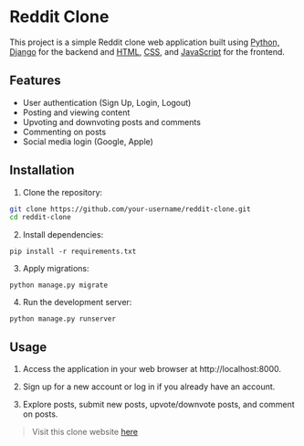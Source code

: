 # Reddit Clone

This project is a simple Reddit clone web application built using [Python, Django](https://www.djangoproject.com/) for the backend and [HTML](https://developer.mozilla.org/en-US/docs/Web/HTML), [CSS](https://developer.mozilla.org/en-US/docs/Web/CSS), and [JavaScript](https://developer.mozilla.org/en-US/docs/Web/JavaScript) for the frontend.


## Features

- User authentication (Sign Up, Login, Logout)
- Posting and viewing content
- Upvoting and downvoting posts and comments
- Commenting on posts
- Social media login (Google, Apple)

## Installation

1. Clone the repository:

  ```bash
  git clone https://github.com/your-username/reddit-clone.git
  cd reddit-clone
  ```

2. Install dependencies:
  ```
  pip install -r requirements.txt
  ```

3. Apply migrations:
  ```
  python manage.py migrate
  ```

4. Run the development server:
  ```
  python manage.py runserver
  ```

## Usage

1. Access the application in your web browser at http://localhost:8000.

2. Sign up for a new account or log in if you already have an account.

3. Explore posts, submit new posts, upvote/downvote posts, and comment on posts.


> Visit this clone website [here]()
